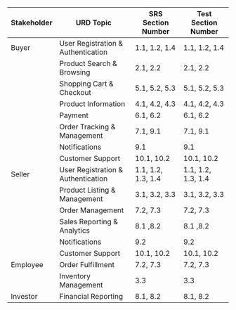 | Stakeholder | URD Topic                          | SRS Section Number      | Test Section Number   |
|-------------|------------------------------------|-------------------------|-----------------------|
| Buyer       | User Registration & Authentication| 1.1, 1.2, 1.4           | 1.1, 1.2, 1.4        |
|             | Product Search & Browsing         | 2.1, 2.2                | 2.1, 2.2              |
|             | Shopping Cart & Checkout          | 5.1, 5.2, 5.3           | 5.1, 5.2, 5.3         |
|             | Product Information               | 4.1, 4.2, 4.3           | 4.1, 4.2, 4.3         |
|             | Payment                           | 6.1, 6.2                     | 6.1, 6.2                     |
|             | Order Tracking & Management       | 7.1, 9.1                     | 7.1, 9.1                   |
|             | Notifications                     | 9.1                     | 9.1                   |
|             | Customer Support                  | 10.1, 10.2              | 10.1, 10.2            |
| Seller      | User Registration & Authentication| 1.1, 1.2, 1.3, 1.4      | 1.1, 1.2, 1.3, 1.4    |
|             | Product Listing & Management      | 3.1, 3.2, 3.3                | 3.1, 3.2, 3.3              |
|             | Order Management                  | 7.2, 7.3           | 7.2, 7.3        |
|             | Sales Reporting & Analytics       | 8.1 ,8.2                    |  8.1 ,8.2                   |
|             | Notifications                     | 9.2                     | 9.2                   |
|             | Customer Support                  | 10.1, 10.2              | 10.1, 10.2            |
| Employee    | Order Fulfillment                 | 7.2, 7.3                | 7.2, 7.3              |
|             | Inventory Management              | 3.3                     | 3.3                   |
| Investor    | Financial Reporting               | 8.1, 8.2                     | 8.1, 8.2                   |
